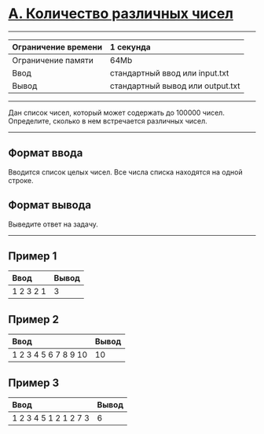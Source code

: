# [A. Количество различных чисел](https://contest.yandex.ru/contest/27663/problems/A/)

---
| Ограничение времени | 1 секунда |
| :--- |:--- |
| Ограничение памяти | 64Mb |
| Ввод | стандартный ввод или input.txt |
| Вывод | стандартный вывод или output.txt |
---
Дан список чисел, который может содержать до 100000 чисел. Определите, сколько в нем встречается различных чисел.

---
## Формат ввода
Вводится список целых чисел. Все числа списка находятся на одной строке.

## Формат вывода
Выведите ответ на задачу.

---
## Пример 1

| Ввод | Вывод |
| :--- | :--- |
| 1 2 3 2 1 | 3 |

## Пример 2

| Ввод | Вывод |
| :--- | :--- |
| 1 2 3 4 5 6 7 8 9 10 | 10 |

## Пример 3

| Ввод | Вывод |
| :--- | :--- |
| 1 2 3 4 5 1 2 1 2 7 3 | 6 |
